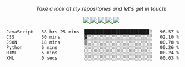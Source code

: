 <!-- Social Section -->
<p align="center">
  <i>Take a look at my repositories and let's get in touch!</i>
</p>
<p align="center">
  <a href= "https://github.com/wiscaksono/">
    <img src="https://img.icons8.com/material-outlined/30/689d6a/source-code.png"/>
  </a>
  <a href= "https://www.linkedin.com/in/wiscaksono/">
    <img src="https://img.icons8.com/material-outlined/30/689d6a/linkedin.png"/>
  </a>
  <a href= "https://twitter.com/wiscaksono">
    <img src="https://img.icons8.com/material-outlined/30/689d6a/twitter.png"/>
  </a>
  <a href= "https://wiscaksono.vercel.app/">
    <img src="https://img.icons8.com/material-outlined/30/689d6a/geography.png"/>
  </a>
  <a href="mailto:wwicaksono96@gmail.com">
    <img src="https://img.icons8.com/ios-glyphs/30/689d6a/physics.png"/>
  </a>
</p>

<p align="center">
<!--START_SECTION:waka-->

```text
JavaScript   38 hrs 25 mins  ████████████████████████░   96.57 %
CSS          50 mins         ▓░░░░░░░░░░░░░░░░░░░░░░░░   02.10 %
JSON         18 mins         ▒░░░░░░░░░░░░░░░░░░░░░░░░   00.78 %
Python       6 mins          ░░░░░░░░░░░░░░░░░░░░░░░░░   00.26 %
HTML         5 mins          ░░░░░░░░░░░░░░░░░░░░░░░░░   00.24 %
XML          0 secs          ░░░░░░░░░░░░░░░░░░░░░░░░░   00.03 %
```

<!--END_SECTION:waka-->
</p>
